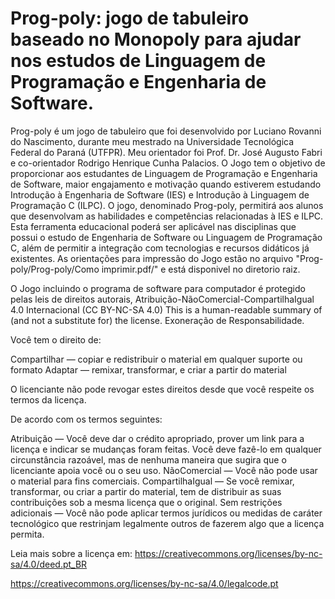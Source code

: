 # Prog-poly: jogo de tabuleiro baseado no Monopoly para ajudar nos estudos de Linguagem de Programação e Engenharia de Software.

Prog-poly é um jogo de tabuleiro que foi desenvolvido por Luciano Rovanni do Nascimento, durante meu mestrado na Universidade Tecnológica Federal do Paraná (UTFPR). Meu orientador foi Prof. Dr. José Augusto Fabri e co-orientador Rodrigo Henrique Cunha Palacios. O Jogo tem o objetivo de proporcionar aos estudantes de Linguagem de Programação e Engenharia de Software, maior engajamento e motivação quando estiverem estudando Introdução à Engenharia de Software (IES) e Introdução à Linguagem de Programação C (ILPC). O jogo, denominado Prog-poly, permitirá aos alunos que desenvolvam as habilidades e competências relacionadas à IES e ILPC. Esta ferramenta educacional poderá ser aplicável nas disciplinas que possui o estudo de Engenharia de Software ou Linguagem de Programação C, além de permitir a integração com tecnologias e recursos didáticos já existentes.
As orientações para impressão do Jogo estão no arquivo "Prog-poly/Prog-poly/Como imprimir.pdf/" e está disponivel no diretorio raiz.

O Jogo incluindo o programa de software para computador é protegido pelas leis de direitos autorais, Atribuição-NãoComercial-CompartilhaIgual 4.0 Internacional (CC BY-NC-SA 4.0)
This is a human-readable summary of (and not a substitute for) the license. Exoneração de Responsabilidade.

Você tem o direito de:

Compartilhar — copiar e redistribuir o material em qualquer suporte ou formato
Adaptar — remixar, transformar, e criar a partir do material

O licenciante não pode revogar estes direitos desde que você respeite os termos da licença.

De acordo com os termos seguintes:

Atribuição — Você deve dar o crédito apropriado, prover um link para a licença e indicar se mudanças foram feitas. Você deve fazê-lo em qualquer circunstância razoável, mas de nenhuma maneira que sugira que o licenciante apoia você ou o seu uso.
NãoComercial — Você não pode usar o material para fins comerciais.
CompartilhaIgual — Se você remixar, transformar, ou criar a partir do material, tem de distribuir as suas contribuições sob a mesma licença que o original.
Sem restrições adicionais — Você não pode aplicar termos jurídicos ou medidas de caráter tecnológico que restrinjam legalmente outros de fazerem algo que a licença permita.

Leia mais sobre a licença em:
https://creativecommons.org/licenses/by-nc-sa/4.0/deed.pt_BR

https://creativecommons.org/licenses/by-nc-sa/4.0/legalcode.pt
